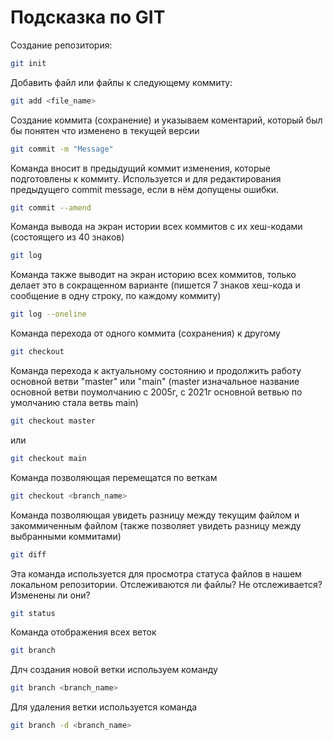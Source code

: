 # Подсказка по GIT
Создание репозитория:
```sh
git init
```
Добавить файл или файлы к следующему коммиту:
```sh
git add <file_name>
```
Создание коммита (сохранение) и указываем коментарий, который был бы понятен что изменено в текущей версии
```sh
git commit -m "Message"
```
Команда вносит в предыдущий коммит изменения, которые подготовлены к коммиту. Используется и для редактирования предыдущего commit message, если в нём допущены ошибки.
```sh
git commit --amend
```
Команда вывода на экран истории всех коммитов с их хеш-кодами (состоящего из 40 знаков)
```sh
git log
```
Команда также выводит на экран историю всех коммитов, только делает это в сокращенном варианте (пишется 7 знаков хеш-кода и сообщение в одну строку, по каждому коммиту)
```sh
git log --oneline
```
Команда перехода от одного коммита (сохранения) к другому
```sh
git checkout
```
Команда перехода к актуальному состоянию и продолжить работу основной ветви "master" или "main" (master изначальное название основной ветви поумолчанию с 2005г, с 2021г основной ветвью по умолчанию стала ветвь main)
```sh
git checkout master
```
 или
```sh
git checkout main
```
Команда позволяющая перемещатся по веткам
```sh
git checkout <branch_name>
```
Команда позволяющая увидеть разницу между текущим файлом и закоммиченным файлом (также позволяет увидеть разницу между выбранными коммитами)
```sh
git diff
```

Эта команда используется для просмотра статуса файлов в нашем локальном репозитории. Отслеживаются ли файлы? Не отслеживается? Изменены ли они?
```sh
git status
```
Команда отображения всех веток
```sh
git branch
```
Длч создания новой ветки используем команду
```sh
git branch <branch_name>
```
Для удаления ветки используется команда
```sh
git branch -d <branch_name>
```


